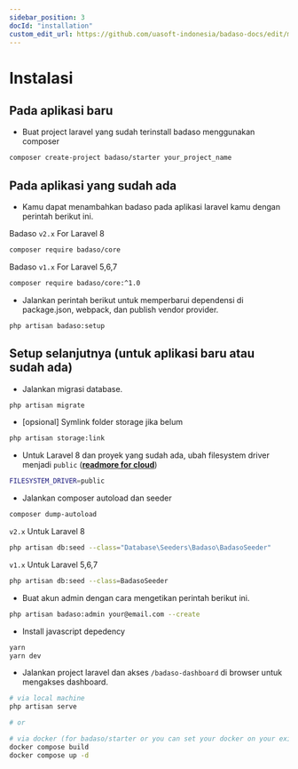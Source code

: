 ```yaml
---
sidebar_position: 3
docId: "installation"
custom_edit_url: https://github.com/uasoft-indonesia/badaso-docs/edit/main/i18n/id/docusaurus-plugin-content-docs/current/getting-started/installation.md
---
```


# Instalasi

## Pada aplikasi baru

- Buat project laravel yang sudah terinstall badaso menggunakan composer

```bash
composer create-project badaso/starter your_project_name
```

## Pada aplikasi yang sudah ada

- Kamu dapat menambahkan badaso pada aplikasi laravel kamu dengan perintah berikut ini.

Badaso `v2.x` For Laravel 8

```bash
composer require badaso/core
```

Badaso `v1.x` For Laravel 5,6,7

```bash
composer require badaso/core:^1.0
```

- Jalankan perintah berikut untuk memperbarui dependensi di package.json, webpack, dan publish vendor provider.

```bash
php artisan badaso:setup
```

## Setup selanjutnya (untuk aplikasi baru atau sudah ada)

- Jalankan migrasi database.

```bash
php artisan migrate
```

- [opsional] Symlink folder storage jika belum

```bash
php artisan storage:link
```

- Untuk Laravel 8 dan proyek yang sudah ada, ubah filesystem driver menjadi `public` (**[readmore for cloud](/core-concept/storage)**)

```bash
FILESYSTEM_DRIVER=public
```

- Jalankan composer autoload dan seeder

```bash
composer dump-autoload
```

`v2.x` Untuk Laravel 8

```bash
php artisan db:seed --class="Database\Seeders\Badaso\BadasoSeeder"
```

`v1.x` Untuk Laravel 5,6,7

```bash
php artisan db:seed --class=BadasoSeeder
```

- Buat akun admin dengan cara mengetikan perintah berikut ini.

```bash
php artisan badaso:admin your@email.com --create
```

- Install javascript depedency

```bash
yarn
yarn dev
```

- Jalankan project laravel dan akses `/badaso-dashboard` di browser untuk mengakses dashboard.

```bash
# via local machine
php artisan serve

# or

# via docker (for badaso/starter or you can set your docker on your existing project)
docker compose build
docker compose up -d
```
